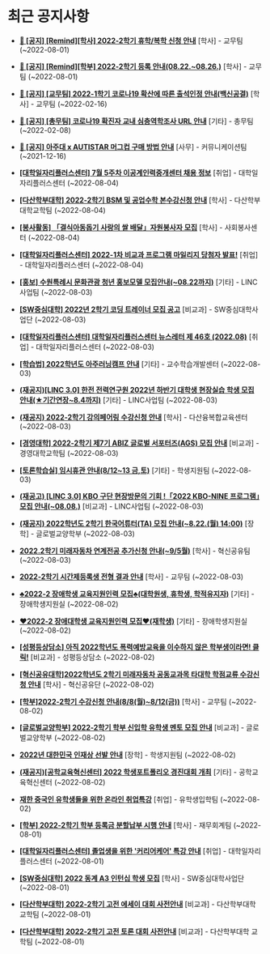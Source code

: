 # 최근 공지사항

* **[📌 [공지] [Remind][학사] 2022-2학기 휴학/복학 신청 안내](http://ajou.ac.kr/kr/ajou/notice.do?mode=view&amp;articleNo=202390&amp;article.offset=0&amp;articleLimit=30)**
 [학사] - 교무팀 (~2022-08-01)

* **[📌 [공지] [Remind][학부] 2022-2학기 등록 안내(08.22.~08.26.)](http://ajou.ac.kr/kr/ajou/notice.do?mode=view&amp;articleNo=202388&amp;article.offset=0&amp;articleLimit=30)**
 [학사] - 교무팀 (~2022-08-01)

* **[📌 [공지] [교무팀] 2022-1학기 코로나19 확산에 따른 출석인정 안내(백신공결)](http://ajou.ac.kr/kr/ajou/notice.do?mode=view&amp;articleNo=180913&amp;article.offset=0&amp;articleLimit=30)**
 [학사] - 교무팀 (~2022-02-16)

* **[📌 [공지] [총무팀] 코로나19 확진자 교내 심층역학조사 URL 안내](http://ajou.ac.kr/kr/ajou/notice.do?mode=view&amp;articleNo=180493&amp;article.offset=0&amp;articleLimit=30)**
 [기타] - 총무팀 (~2022-02-08)

* **[📌 [공지] 아주대 x AUTISTAR 머그컵 구매 방법 안내](http://ajou.ac.kr/kr/ajou/notice.do?mode=view&amp;articleNo=147976&amp;article.offset=0&amp;articleLimit=30)**
 [사무] - 커뮤니케이션팀 (~2021-12-16)

* **[[대학일자리플러스센터] 7월 5주차 이공계인력중개센터 채용 정보](http://ajou.ac.kr/kr/ajou/notice.do?mode=view&amp;articleNo=202504&amp;article.offset=0&amp;articleLimit=30)**
 [취업] - 대학일자리플러스센터 (~2022-08-04)

* **[[다산학부대학] 2022-2학기 BSM 및 공업수학 본수강신청 안내](http://ajou.ac.kr/kr/ajou/notice.do?mode=view&amp;articleNo=202501&amp;article.offset=0&amp;articleLimit=30)**
 [학사] - 다산학부대학교학팀 (~2022-08-04)

* **[[봉사활동] 「결식아동돕기 사랑의 쌀 배달」자원봉사자 모집](http://ajou.ac.kr/kr/ajou/notice.do?mode=view&amp;articleNo=202500&amp;article.offset=0&amp;articleLimit=30)**
 [학사] - 사회봉사센터 (~2022-08-04)

* **[[대학일자리플러스센터] 2022-1차 비교과 프로그램 마일리지 당첨자 발표!](http://ajou.ac.kr/kr/ajou/notice.do?mode=view&amp;articleNo=202499&amp;article.offset=0&amp;articleLimit=30)**
 [취업] - 대학일자리플러스센터 (~2022-08-04)

* **[[홍보] 수원특례시 문화관광 청년 홍보모델 모집안내(~08.22까지)](http://ajou.ac.kr/kr/ajou/notice.do?mode=view&amp;articleNo=202495&amp;article.offset=0&amp;articleLimit=30)**
 [기타] - LINC사업팀 (~2022-08-03)

* **[[SW중심대학] 2022년 2학기 코딩 트레이너 모집 공고](http://ajou.ac.kr/kr/ajou/notice.do?mode=view&amp;articleNo=202482&amp;article.offset=0&amp;articleLimit=30)**
 [비교과] - SW중심대학사업단 (~2022-08-03)

* **[[대학일자리플러스센터] 대학일자리플러스센터 뉴스레터 제 46호 (2022.08)](http://ajou.ac.kr/kr/ajou/notice.do?mode=view&amp;articleNo=202480&amp;article.offset=0&amp;articleLimit=30)**
 [취업] - 대학일자리플러스센터 (~2022-08-03)

* **[[학습법] 2022학년도 아주러닝캠프 안내](http://ajou.ac.kr/kr/ajou/notice.do?mode=view&amp;articleNo=202474&amp;article.offset=0&amp;articleLimit=30)**
 [기타] - 교수학습개발센터 (~2022-08-03)

* **[(재공지)[LINC 3.0] 한전 전력연구원 2022년 하반기 대학생 현장실습 학생 모집 안내(★기간연장~8.4까지)](http://ajou.ac.kr/kr/ajou/notice.do?mode=view&amp;articleNo=202470&amp;article.offset=0&amp;articleLimit=30)**
 [기타] - LINC사업팀 (~2022-08-03)

* **[(재공지) 2022-2학기 강의페어링 수강신청 안내](http://ajou.ac.kr/kr/ajou/notice.do?mode=view&amp;articleNo=202468&amp;article.offset=0&amp;articleLimit=30)**
 [학사] - 다산융복합교육센터 (~2022-08-03)

* **[[경영대학] 2022-2학기 제7기 ABIZ 글로벌 서포터즈(AGS) 모집 안내](http://ajou.ac.kr/kr/ajou/notice.do?mode=view&amp;articleNo=202467&amp;article.offset=0&amp;articleLimit=30)**
 [비교과] - 경영대학교학팀 (~2022-08-03)

* **[[토론학습실] 임시휴관 안내(8/12~13 금,토)](http://ajou.ac.kr/kr/ajou/notice.do?mode=view&amp;articleNo=202465&amp;article.offset=0&amp;articleLimit=30)**
 [기타] - 학생지원팀 (~2022-08-03)

* **[(재공고) [LINC 3.0] KBO 구단 현장방문의 기회 !「2022 KBO-NINE 프로그램」모집 안내(~08.08.)](http://ajou.ac.kr/kr/ajou/notice.do?mode=view&amp;articleNo=202460&amp;article.offset=0&amp;articleLimit=30)**
 [비교과] - LINC사업팀 (~2022-08-03)

* **[(재공지) 2022학년도 2학기 한국어튜터(TA) 모집 안내(~8.22.(월) 14:00)](http://ajou.ac.kr/kr/ajou/notice.do?mode=view&amp;articleNo=202458&amp;article.offset=0&amp;articleLimit=30)**
 [장학] - 글로벌교양학부 (~2022-08-03)

* **[2022.2학기 미래자동차 연계전공 추가신청 안내(~9/5월)](http://ajou.ac.kr/kr/ajou/notice.do?mode=view&amp;articleNo=202457&amp;article.offset=0&amp;articleLimit=30)**
 [학사] - 혁신공유팀 (~2022-08-03)

* **[2022-2학기 시간제등록생 전형 결과 안내](http://ajou.ac.kr/kr/ajou/notice.do?mode=view&amp;articleNo=202456&amp;article.offset=0&amp;articleLimit=30)**
 [학사] - 교무팀 (~2022-08-03)

* **[♣2022-2 장애학생 교육지원인력 모집♣(대학원생, 휴학생, 학적유지자)](http://ajou.ac.kr/kr/ajou/notice.do?mode=view&amp;articleNo=202453&amp;article.offset=0&amp;articleLimit=30)**
 [기타] - 장애학생지원실 (~2022-08-02)

* **[♥2022-2 장애대학생 교육지원인력 모집♥(재학생)](http://ajou.ac.kr/kr/ajou/notice.do?mode=view&amp;articleNo=202451&amp;article.offset=0&amp;articleLimit=30)**
 [기타] - 장애학생지원실 (~2022-08-02)

* **[[성평등상담소] 아직 2022학년도 폭력예방교육을 이수하지 않은 학부생이라면! 클릭!](http://ajou.ac.kr/kr/ajou/notice.do?mode=view&amp;articleNo=202444&amp;article.offset=0&amp;articleLimit=30)**
 [비교과] - 성평등상담소 (~2022-08-02)

* **[[혁신공유대학]2022학년도 2학기 미래자동차 공동교과목 타대학 학점교류 수강신청 안내](http://ajou.ac.kr/kr/ajou/notice.do?mode=view&amp;articleNo=202427&amp;article.offset=0&amp;articleLimit=30)**
 [학사] - 혁신공유단 (~2022-08-02)

* **[[학부]2022-2학기 수강신청 안내(8/8(월)~8/12(금))](http://ajou.ac.kr/kr/ajou/notice.do?mode=view&amp;articleNo=202426&amp;article.offset=0&amp;articleLimit=30)**
 [학사] - 교무팀 (~2022-08-02)

* **[[글로벌교양학부] 2022-2학기 학부 신입학 유학생 멘토 모집 안내](http://ajou.ac.kr/kr/ajou/notice.do?mode=view&amp;articleNo=202422&amp;article.offset=0&amp;articleLimit=30)**
 [비교과] - 글로벌교양학부 (~2022-08-02)

* **[2022년 대한민국 인재상 선발 안내](http://ajou.ac.kr/kr/ajou/notice.do?mode=view&amp;articleNo=202410&amp;article.offset=0&amp;articleLimit=30)**
 [장학] - 학생지원팀 (~2022-08-02)

* **[(재공지)[공학교육혁신센터] 2022 학생포트폴리오 경진대회 개최](http://ajou.ac.kr/kr/ajou/notice.do?mode=view&amp;articleNo=202408&amp;article.offset=0&amp;articleLimit=30)**
 [기타] - 공학교육혁신센터 (~2022-08-02)

* **[재한 중국인 유학생들을 위한 온라인 취업특강](http://ajou.ac.kr/kr/ajou/notice.do?mode=view&amp;articleNo=202407&amp;article.offset=0&amp;articleLimit=30)**
 [취업] - 유학생입학팀 (~2022-08-02)

* **[[학부] 2022-2학기 학부 등록금 분할납부 시행 안내](http://ajou.ac.kr/kr/ajou/notice.do?mode=view&amp;articleNo=202397&amp;article.offset=0&amp;articleLimit=30)**
 [학사] - 재무회계팀 (~2022-08-01)

* **[[대학일자리플러스센터] 졸업생을 위한 &#x27;커리어케어&#x27; 특강 안내](http://ajou.ac.kr/kr/ajou/notice.do?mode=view&amp;articleNo=202395&amp;article.offset=0&amp;articleLimit=30)**
 [취업] - 대학일자리플러스센터 (~2022-08-01)

* **[[SW중심대학] 2022 동계 A3 인턴십 학생 모집](http://ajou.ac.kr/kr/ajou/notice.do?mode=view&amp;articleNo=202387&amp;article.offset=0&amp;articleLimit=30)**
 [학사] - SW중심대학사업단 (~2022-08-01)

* **[[다산학부대학] 2022-2학기 고전 에세이 대회 사전안내](http://ajou.ac.kr/kr/ajou/notice.do?mode=view&amp;articleNo=202384&amp;article.offset=0&amp;articleLimit=30)**
 [비교과] - 다산학부대학 교학팀 (~2022-08-01)

* **[[다산학부대학] 2022-2학기 고전 토론 대회 사전안내](http://ajou.ac.kr/kr/ajou/notice.do?mode=view&amp;articleNo=202383&amp;article.offset=0&amp;articleLimit=30)**
 [비교과] - 다산학부대학 교학팀 (~2022-08-01)
